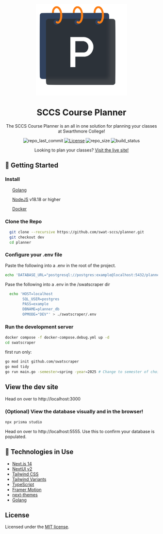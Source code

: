 <div align="center">

<img style="display:block; margin-left:auto; margin-right:auto; align:center;" src="./public/logo/logo.png" width="300" height="300"/>

<h1 style="text-align:center"> SCCS Course Planner</h1>

<p  style="text-align:center"> The SCCS Course Planner is an all in one solution for planning your classes at Swarthmore College!</p>

![repo_last_commit]
[![License][repo_license_img]][repo_license_url]
![repo_size]
![build_status]

<p>Looking to plan your classes? <a href="https://planner.sccs.swarthmore.edu/">Visit the live site!</a></p>
</div>

## 🏁 Getting Started

### Install

<ul>

[Golang](https://go.dev/dl/)

[NodeJS](https://nodejs.org/en) v18.18 or higher

[Docker](https://docs.docker.com/engine/install/)

</ul>

### Clone the Repo

```bash
  git clone --recursive https://github.com/swat-sccs/planner.git
  git checkout dev
  cd planner
```

### Configure your .env file

Paste the following into a .env in the root of the project.

```bash
echo 'DATABASE_URL="postgresql://postgres:example@localhost:5432/planner_db"' > .env
```

Pase the following into a .env in the /swatscraper dir

```bash
  echo 'HOST=localhost
        SQL_USER=postgres
        PASS=example
        DBNAME=planner_db
        OPMODE="DEV"' > ./swatscraper/.env
```

### Run the development server

```bash
docker compose -f docker-compose.debug.yml up -d
cd swatscraper
```

first run only:

```bash
go mod init github.com/swatscraper
go mod tidy
go run main.go -semester=spring -year=2025 # Change to semester of choice
```

## View the dev site

Head on over to http://localhost:3000

### (Optional) View the database visually and in the browser!

```bash
npx prisma studio
```

Head on over to http://localhost:5555. Use this to confirm your database is populated.

## 📡 Technologies in Use

- [Next.js 14](https://nextjs.org/docs/getting-started)
- [NextUI v2](https://nextui.org/)
- [Tailwind CSS](https://tailwindcss.com/)
- [Tailwind Variants](https://tailwind-variants.org)
- [TypeScript](https://www.typescriptlang.org/)
- [Framer Motion](https://www.framer.com/motion/)
- [next-themes](https://github.com/pacocoursey/next-themes)
- [Golang](https://go.dev/)

## License

Licensed under the [MIT license](https://github.com/swat-sccs/planner/blob/main/LICENSE).

<!---vars-->

[repo_license_img]: https://img.shields.io/badge/license-Mit-red?style=for-the-badge&logo=none
[repo_license_url]: https://github.com/swat-sccs/planner?tab=MIT-1-ov-file#readme
[repo_last_commit]: https://img.shields.io/github/last-commit/swat-sccs/planner?style=for-the-badge&link=https%3A%2F%2Fgithub.com%2Fswat-sccs%2Fplanner&color=%2343AA8B
[build_status]: https://img.shields.io/github/check-runs/swat-sccs/planner/main?style=for-the-badge&label=Build&color=%2343AA8B
[repo_size]: https://img.shields.io/github/repo-size/swat-sccs/planner?style=for-the-badge
